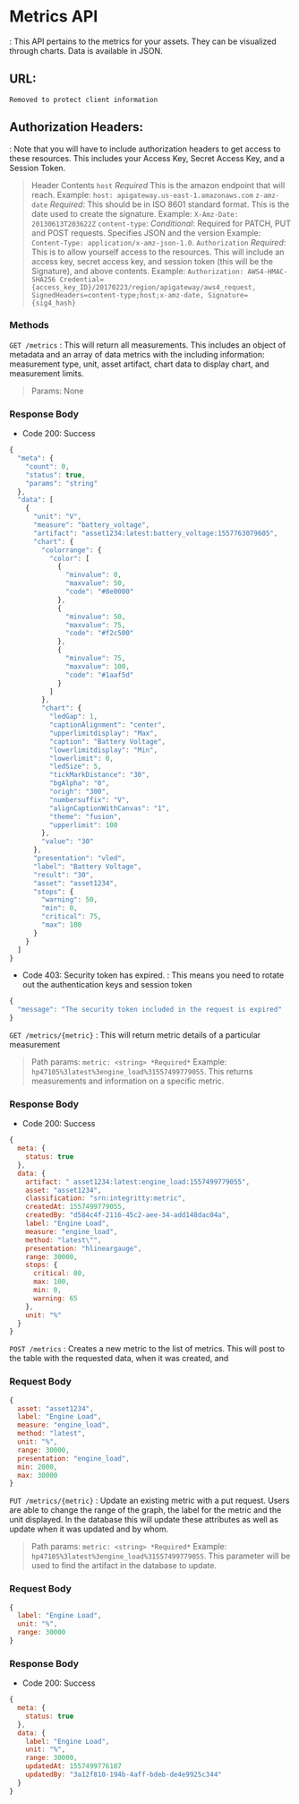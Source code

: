 # Metrics API
: This API pertains to the metrics for your assets. They can be visualized through charts. Data is available in JSON.

## URL:
`Removed to protect client information`

## Authorization Headers:
: Note that you will have to include authorization headers to get access to these resources. This
includes your Access Key, Secret Access Key, and a Session Token.

> Header Contents
> `host` *Required* This is the amazon endpoint that will reach. Example: `host: apigateway.us-east-1.amazonaws.com`
> `z-amz-date` *Required*: This should be in ISO 8601 standard format. This is the date used to create the signature. Example: `X-Amz-Date: 20130613T203622Z`
> `content-type`: *Conditional*: Required for PATCH, PUT and POST requests. Specifies JSON and the version Example: `Content-Type: application/x-amz-json-1.0`.
> `Authorization` *Required*: This is to allow yourself access to the resources. This will include an access key, secret access key, and session token (this will be the Signature), and above contents. Example: `Authorization: AWS4-HMAC-SHA256 Credential={access_key_ID}/20170223/region/apigateway/aws4_request, SignedHeaders=content-type;host;x-amz-date, Signature={sig4_hash}`


### Methods
`GET /metrics`
: This will return all measurements. This includes an object of metadata and an array of data metrics with the including information: measurement type, unit, asset artifact, chart data to display chart, and measurement limits.
> Params: None

### Response Body
* Code 200: Success
```javascript
{
  "meta": {
    "count": 0,
    "status": true,
    "params": "string"
  },
  "data": [
    {
      "unit": "V",
      "measure": "battery_voltage",
      "artifact": "asset1234:latest:battery_voltage:1557763079605",
      "chart": {
        "colorrange": {
          "color": [
            {
              "minvalue": 0,
              "maxvalue": 50,
              "code": "#8e0000"
            },
            {
              "minvalue": 50,
              "maxvalue": 75,
              "code": "#f2c500"
            },
            {
              "minvalue": 75,
              "maxvalue": 100,
              "code": "#1aaf5d"
            }
          ]
        },
        "chart": {
          "ledGap": 1,
          "captionAlignment": "center",
          "upperlimitdisplay": "Max",
          "caption": "Battery Voltage",
          "lowerlimitdisplay": "Min",
          "lowerlimit": 0,
          "ledSize": 5,
          "tickMarkDistance": "30",
          "bgAlpha": "0",
          "origh": "300",
          "numbersuffix": "V",
          "alignCaptionWithCanvas": "1",
          "theme": "fusion",
          "upperlimit": 100
        },
        "value": "30"
      },
      "presentation": "vled",
      "label": "Battery Voltage",
      "result": "30",
      "asset": "asset1234",
      "stops": {
        "warning": 50,
        "min": 0,
        "critical": 75,
        "max": 100
      }
    }
  ]
}
```
* Code 403: Security token has expired.
: This means you need to rotate out the authentication keys and session token
```javascript
{
  "message": "The security token included in the request is expired"
}
```

`GET /metrics/{metric}`
: This will return metric details of a particular measurement
> Path params:
> `metric: <string> *Required*`
> Example: `hp47105%3latest%3engine_load%31557499779055`. This returns measurements and information on a specific metric.

### Response Body
* Code 200: Success
```javascript
{
  meta: {
    status: true
  },
  data: {
    artifact: " asset1234:latest:engine_load:1557499779055",
    asset: "asset1234",
    classification: "srn:integritty:metric",
    createdAt: 1557499779055,
    createdBy: "d584c4f-2116-45c2-aee-34-add148dac04a",
    label: "Engine Load",
    measure: "engine_load",
    method: "latest\"",
    presentation: "hlineargauge",
    range: 30000,
    stops: {
      critical: 80,
      max: 100,
      min: 0,
      warning: 65
    },
    unit: "%"
  }
}
```

`POST /metrics`
: Creates a new metric to the list of metrics. This will post to the table with the requested data, when it was created, and

### Request Body
```javascript
{
  asset: "asset1234",
  label: "Engine Load",
  measure: "engine_load",
  method: "latest",
  unit: "%",
  range: 30000,
  presentation: "engine_load",
  min: 2000,
  max: 30000
}
```

`PUT /metrics/{metric}`
: Update an existing metric with a put request. Users are able to change the range of the graph, the label for the metric and the unit displayed. In the database this will update these attributes as well as update when it was updated and by whom.
> Path params:
> `metric: <string> *Required*`
> Example: `hp47105%3latest%3engine_load%31557499779055`. This parameter will be used to find the artifact in the database to update.

### Request Body
```javascript
{
  label: "Engine Load",
  unit: "%",
  range: 30000
}
```

### Response Body
* Code 200: Success
```javascript
{
  meta: {
    status: true
  },
  data: {
    label: "Engine Load",
    unit: "%",
    range: 30000,
    updatedAt: 1557499776107
    updatedBy: "3a12f810-194b-4aff-bdeb-de4e9925c344"
  }
}
```

